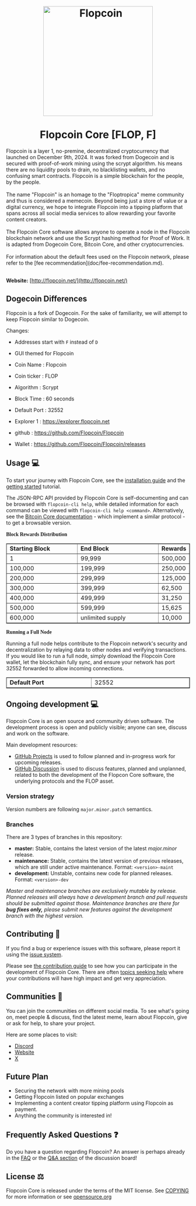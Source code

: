 <h1 align="center">
<img src="https://i.imgur.com/FSQgWZq.png" alt="Flopcoin" width="300"/>
<br/><br/>
Flopcoin Core [FLOP, F]
</h1>
Flopcoin is a layer 1, no-premine, decentralized cryptocurrency that launched on December 9th, 2024. It was forked from Dogecoin and is secured with proof-of-work mining using the scrypt algorithm. his means there are no liquidity pools to drain, no blacklisting wallets, and no confusing smart contracts. Flopcoin is a simple blockchain for the people, by the people.
<br/><br/>
The name "Flopcoin" is an homage to the "Floptropica" meme community and thus is considered a memecoin. Beyond being just a store of value or a digital currency, we hope to integrate Flopcoin into a tipping platform that spans across all social media services to allow rewarding your favorite content creators.
<br/><br/>
The Flopcoin Core software allows anyone to operate a node in the Flopcoin blockchain network and use the Scrypt hashing method for Proof of Work. It is adapted from Dogecoin Core, Bitcoin Core, and other cryptocurrencies.
<br/><br/>
For information about the default fees used on the Flopcoin network, please
refer to the [fee recommendation](doc/fee-recommendation.md).
<br/><br/>

**Website:** [http://flopcoin.net/](http://flopcoin.net/)

## Dogecoin Differences

Flopcoin is a fork of Dogecoin. For the sake of familiarity, we will attempt to keep Flopcoin similar to Dogecoin.

Changes:

* Addresses start with `F` instead of `D`
* GUI themed for Flopcoin

* Coin Name    : Flopcoin
* Coin ticker  : FLOP
* Algorithm    : Scrypt
* Block Time   : 60 seconds
* Default Port : 32552
* Explorer 1   : https://explorer.flopcoin.net
* github       : https://github.com/Flopcoin/Flopcoin
* Wallet       : https://github.com/Flopcoin/Flopcoin/releases


## Usage 💻

To start your journey with Flopcoin Core, see the [installation guide](INSTALL.md) and the [getting started](doc/getting-started.md) tutorial.

The JSON-RPC API provided by Flopcoin Core is self-documenting and can be browsed with `flopcoin-cli help`, while detailed information for each command can be viewed with `flopcoin-cli help <command>`. Alternatively, see the [Bitcoin Core documentation](https://developer.bitcoin.org/reference/rpc/) - which implement a similar protocol - to get a browsable version.

<font face="Verdana"><b>Block Rewards Distribution</b></font>
&nbsp;</p>
<table border="1" width="46%">
	<tr>
		<td width="230"><b>Starting Block</b></td>
		<td width="270"><b>End Block</b></td>
		<td><b>Rewards</b></td>
	</tr>
	<tr>
		<td width="230">1</td>
		<td width="270">99,999</td>
		<td>500,000</td>
	</tr>
	<tr>
		<td width="230">100,000</td>
		<td width="270">199,999</td>
		<td>250,000</td>
	</tr>
	<tr>
		<td width="230">200,000</td>
		<td width="270">299,999</td>
		<td>125,000</td>
	</tr>
	<tr>
		<td width="230">300,000</td>
		<td width="270">399,999</td>
		<td>62,500</td>
	</tr>
	<tr>
		<td width="230">400,000</td>
		<td width="270">499,999</td>
		<td>31,250</td>
	</tr>
	<tr>
		<td width="230">500,000</td>
		<td width="270">599,999</td>
		<td>15,625</td>
	</tr>
	<tr>
		<td width="230">600,000</td>
		<td width="270">unlimited supply</td>
		<td>10,000</td>
	</tr>
</table>

<font face="Verdana"><b>Running a Full Node</b></font>

Running a full node helps contribute to the Flopcoin network's security and decentralization by relaying data to other nodes and verifying transactions. If you would like to run a full node, simply download the Flopcoin Core wallet, let the blockchain fully sync, and ensure your network has port 32552 forwarded to allow incoming connections. 
&nbsp;</p>
<table border="1" width="46%">
	<tr>
		<td width="230"><b>Default Port</b></td>
		<td width="270">32552</td>
	</tr>
</table>

## Ongoing development 💻

Flopcoin Core is an open source and community driven software. The development
process is open and publicly visible; anyone can see, discuss and work on the
software.

Main development resources:

* [GitHub Projects](https://github.com/Flopcoin/Flopcoin/projects) is used to
  follow planned and in-progress work for upcoming releases.
* [GitHub Discussion](https://github.com/Flopcoin/Flopcoin/discussions) is used
  to discuss features, planned and unplanned, related to both the development of
  the Flopcon Core software, the underlying protocols and the FLOP asset.


### Version strategy
Version numbers are following ```major.minor.patch``` semantics.

### Branches
There are 3 types of branches in this repository:

- **master:** Stable, contains the latest version of the latest *major.minor* release.
- **maintenance:** Stable, contains the latest version of previous releases, which are still under active maintenance. Format: ```<version>-maint```
- **development:** Unstable, contains new code for planned releases. Format: ```<version>-dev```

*Master and maintenance branches are exclusively mutable by release. Planned*
*releases will always have a development branch and pull requests should be*
*submitted against those. Maintenance branches are there for **bug fixes only,***
*please submit new features against the development branch with the highest version.*

## Contributing 🤝

If you find a bug or experience issues with this software, please report it
using the [issue system](https://github.com/Flopcoin/Flopcoin/issues).

Please see [the contribution guide](CONTRIBUTING.md) to see how you can
participate in the development of Flopcoin Core. There are often
[topics seeking help](https://github.com/Flopcoin/Flopcoin/labels/help%20wanted)
where your contributions will have high impact and get very appreciation.

## Communities 🐸

You can join the communities on different social media.
To see what's going on, meet people & discuss, find the latest meme, learn
about Flopcoin, give or ask for help, to share your project.

Here are some places to visit:


* [Discord](https://discord.gg/8qJqXQaczJ)
* [Website](http://flopcoin.net/)
* [X](https://x.com/flopcoin_dev)

## Future Plan

- Securing the network with more mining pools
- Getting Flopcoin listed on popular exchanges
- Implementing a content creator tipping platform using Flopcoin as payment.
- Anything the community is interested in!

## Frequently Asked Questions ❓

Do you have a question regarding Flopcoin? An answer is perhaps already in the [FAQ](doc/FAQ.md) or the [Q&A section](https://github.com/Flopcoin/Flopcoin/discussions/categories/q-a) of the discussion board!

## License ⚖️
Flopcoin Core is released under the terms of the MIT license. See
[COPYING](COPYING) for more information or see
[opensource.org](https://opensource.org/licenses/MIT)
